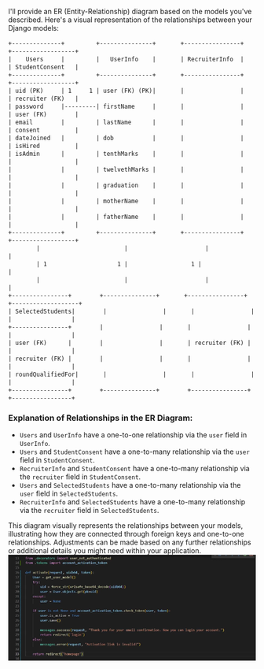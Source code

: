 I'll provide an ER (Entity-Relationship) diagram based on the models you've described. Here's a visual representation of the relationships between your Django models:

```plaintext
+--------------+         +---------------+       +----------------+        +------------------+
|    Users     |         |   UserInfo    |       | RecruiterInfo  |        | StudentConsent   |
+--------------+         +---------------+       +----------------+        +------------------+
| uid (PK)     | 1     1 | user (FK) (PK)|       |                |        | recruiter (FK)   |
| password     |---------| firstName     |       |                |        | user (FK)        |
| email        |         | lastName      |       |                |        | consent          |
| dateJoined   |         | dob           |       |                |        | isHired          |
| isAdmin      |         | tenthMarks    |       |                |        |                  |
|              |         | twelvethMarks |       |                |        |                  |
|              |         | graduation    |       |                |        |                  |
|              |         | motherName    |       |                |        |                  |
|              |         | fatherName    |       |                |        |                  |
+--------------+         +---------------+       +----------------+        +------------------+
        |                        |                      |                            |
        | 1                    1 |                  1 |                            |
        |                        |                      |                            |
+----------------+        +---------------+       +----------------+         +-------------------+
| SelectedStudents|        |                |       |                |         |                 |
+----------------+        |                |       |                |         |                 |
| user (FK)      |        |                |       | recruiter (FK) |         |                 |
| recruiter (FK) |        |                |       |                |         |                 |
| roundQualifiedFor|       |                |       |                |         |                 |
+----------------+        +---------------+        +----------------+        +-----------------+
```

### Explanation of Relationships in the ER Diagram:

- `Users` and `UserInfo` have a one-to-one relationship via the `user` field in `UserInfo`.
- `Users` and `StudentConsent` have a one-to-many relationship via the `user` field in `StudentConsent`.
- `RecruiterInfo` and `StudentConsent` have a one-to-many relationship via the `recruiter` field in `StudentConsent`.
- `Users` and `SelectedStudents` have a one-to-many relationship via the `user` field in `SelectedStudents`.
- `RecruiterInfo` and `SelectedStudents` have a one-to-many relationship via the `recruiter` field in `SelectedStudents`.

This diagram visually represents the relationships between your models, illustrating how they are connected through foreign keys and one-to-one relationships. Adjustments can be made based on any further relationships or additional details you might need within your application.
![img.png](img.png)